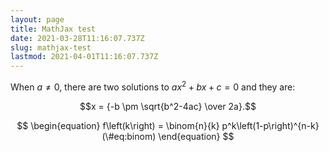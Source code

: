 ```yaml
---
layout: page
title: MathJax test
date: 2021-03-28T11:16:07.737Z
slug: mathjax-test
lastmod: 2021-04-01T11:16:07.737Z
---
```


When $a \ne 0$, there are two solutions to $ax^2 + bx + c = 0$ and they are:

$$x = {-b \pm \sqrt{b^2-4ac} \over 2a}.$$

$$ \begin{equation} 
  f\left(k\right) = \binom{n}{k} p^k\left(1-p\right)^{n-k}
  (\#eq:binom)
\end{equation} $$
